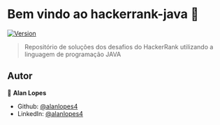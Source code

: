 # Bem vindo ao hackerrank-java 👋
[![Version](https://img.shields.io/npm/v/hackerrank.svg)](https://www.npmjs.com/package/hackerrank)

> Repositório de soluções dos desafios do HackerRank utilizando a linguagem de programação JAVA

## Autor

👤 **Alan Lopes**

* Github: [@alanlopes4](https://github.com/alanlopes4)
* LinkedIn: [@alanlopes4](https://linkedin.com/in/alanlopes4)

